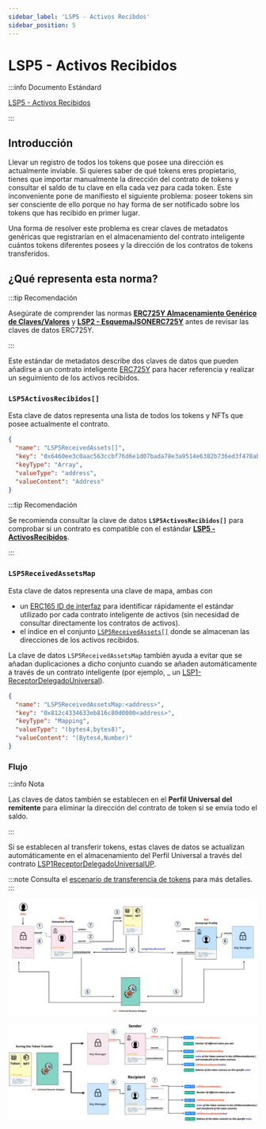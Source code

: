 ```yaml
---
sidebar_label: 'LSP5 - Activos Recibdos'
sidebar_position: 5
---
```


# LSP5 - Activos Recibidos

:::info Documento Estándard

[LSP5 - Activos Recibidos](https://github.com/lukso-network/LIPs/blob/main/LSPs/LSP-5-ReceivedAssets.md)

:::

## Introducción

Llevar un registro de todos los tokens que posee una dirección es actualmente inviable. Si quieres saber de qué tokens eres propietario, tienes que importar manualmente la dirección del contrato de tokens y consultar el saldo de tu clave en ella cada vez para cada token. Este inconveniente pone de manifiesto el siguiente problema: poseer tokens sin ser consciente de ello porque no hay forma de ser notificado sobre los tokens que has recibido en primer lugar.

Una forma de resolver este problema es crear claves de metadatos genéricas que registrarían en el almacenamiento del contrato inteligente cuántos tokens diferentes posees y la dirección de los contratos de tokens transferidos.

## ¿Qué representa esta norma?

:::tip Recomendación

Asegúrate de comprender las normas **[ERC725Y Almacenamiento Genérico de Claves/Valores](../lsp-background/erc725.md#erc725y---generic-data-keyvalue-store)** y **[LSP2 - EsquemaJSONERC725Y](../generic-standards/lsp2-json-schema.md)** antes de revisar las claves de datos ERC725Y.

:::


Este estándar de metadatos describe dos claves de datos que pueden añadirse a un contrato inteligente [ERC725Y](https://github.com/ethereum/EIPs/blob/master/EIPS/eip-725.md#erc725y) para hacer referencia y realizar un seguimiento de los activos recibidos.

### `LSP5ActivosRecibidos[]`

Esta clave de datos representa una lista de todos los tokens y NFTs que posee actualmente el contrato.

```json
{
  "name": "LSP5ReceivedAssets[]",
  "key": "0x6460ee3c0aac563ccbf76d6e1d07bada78e3a9514e6382b736ed3f478ab7b90b",
  "keyType": "Array",
  "valueType": "address",
  "valueContent": "Address"
}
```

:::tip Recomendación

Se recomienda consultar la clave de datos **`LSP5ActivosRecibidos[]`** para comprobar si un contrato es compatible con el estándar **[LSP5 - ActivosRecibidos](./lsp5-received-assets.md)**.

:::

### `LSP5ReceivedAssetsMap`

Esta clave de datos representa una clave de mapa, ambas con

- un [ERC165 ID de interfaz](https://eips.ethereum.org/EIPS/eip-165) para identificar rápidamente el estándar utilizado por cada contrato inteligente de activos (sin necesidad de consultar directamente los contratos de activos).
- el índice en el conjunto [`LSP5ReceivedAssets[]`](#lsp5receivedassets-) donde se almacenan las direcciones de los activos recibidos.

La clave de datos `LSP5ReceivedAssetsMap` también ayuda a evitar que se añadan duplicaciones a dicho conjunto cuando se añaden automáticamente a través de un contrato inteligente (por ejemplo, _ un [LSP1-ReceptorDelegadoUniversal](../generic-standards/lsp1-universal-receiver-delegate.md)).

```json
{
  "name": "LSP5ReceivedAssetsMap:<address>",
  "key": "0x812c4334633eb816c80d0000<address>",
  "keyType": "Mapping",
  "valueType": "(bytes4,bytes8)",
  "valueContent": "(Bytes4,Number)"
}
```

### Flujo

:::info Nota

Las claves de datos también se establecen en el **Perfil Universal del remitente** para eliminar la dirección del contrato de token si se envía todo el saldo.

:::

Si se establecen al transferir tokens, estas claves de datos se actualizan automáticamente en el almacenamiento del Perfil Universal a través del contrato [LSP1ReceptorDelegadoUniversalUP](../smart-contracts/lsp1-universal-receiver-delegate-up.md).

:::note
Consulta el [escenario de transferencia de tokens](../generic-standards/lsp1-universal-receiver-delegate#token-transfer-scenario) para más detalles.
:::

![Flujo detallado de transferencia de tokens](/img/standards/lsp5/detailed-token-transfer.jpeg)

![Flujo de activos recibidos de LSP5](/img/standards/lsp5/lsp5-received-assets.jpeg)
